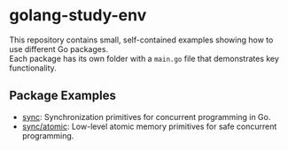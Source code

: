 # golang-study-env

This repository contains small, self-contained examples showing how to use different Go packages.  
Each package has its own folder with a `main.go` file that demonstrates key functionality.

## Package Examples

- [sync](./cmd/sync/README.md): Synchronization primitives for concurrent programming in Go.
- [sync/atomic](./cmd/sync-atomic/README.md): Low-level atomic memory primitives for safe concurrent programming.
